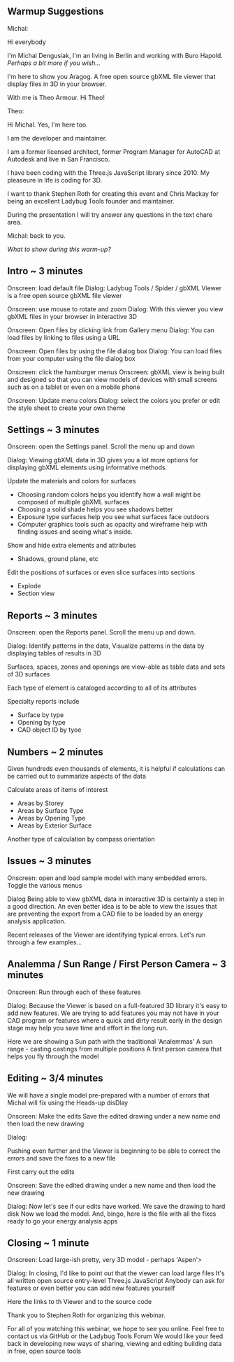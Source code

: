 ## Warmup Suggestions

Michal:

Hi everybody

I'm Michal Dengusiak, I'm an <job title> living in Berlin and working with Buro Hapold.  _Perhaps a bit more if you wish..._

I'm here to show you Aragog. A free open source gbXML file viewer that display files in 3D in your browser.

With me is Theo Armour. Hi Theo!


Theo:

Hi Michal. Yes, I'm here too.

I am the developer and maintainer.

I am a former licensed architect, former Program Manager for AutoCAD at Autodesk and live in San Francisco.

I have been coding with the Three.js JavaScript library since 2010. My pleaseure in life is coding for 3D.

I want to thank Stephen Roth for creating this event and Chris Mackay for being an excellent Ladybug Tools founder and maintainer.

During the presentation I will try answer any questions in the text chare area.

Michal: back to you.


_What to show during this warm-up?_


## Intro ~ 3 minutes

Onscreen: load default file
Dialog: Ladybug Tools / Spider / gbXML Viewer is a free open source gbXML file viewer

Onscreen: use mouse to rotate and zoom
Dialog: With this viewer you view gbXML files in your browser in interactive 3D

Onscreen: Open files by clicking link from Gallery menu
Dialog: You can load files by linking to files using a URL

Onscreen: Open files by using the file dialog box
Dialog: You can load files from your computer using the file dialog box

Onscreen: click the hamburger menus
Onscreen: gbXML view is being built and designed so that you can view models of devices with small screens such as on a tablet or even on a mobile phone

Onscreen: Update menu colors
Dialog: select the colors you prefer or edit the style sheet to create your own theme

## Settings ~ 3 minutes

Onscreen: open the Settings panel. Scroll the menu up and down

Dialog:
Viewing gbXML data in 3D gives you a lot more options for displaying gbXML elements using informative methods.

Update the materials and colors for surfaces
- Choosing random colors helps you identify how a wall might be composed of multiple gbXML surfaces
- Choosing a solid shade helps you see shadows better
- Exposure type surfaces help you see what surfaces face outdoors
- Computer graphics tools such as opacity and wireframe help with finding issues and seeing what's inside.

Show and hide extra elements and attributes
* Shadows, ground plane, etc

 Edit the positions of surfaces or even slice surfaces into sections
* Explode
* Section view

## Reports ~ 3 minutes

Onscreen: open the Reports panel. Scroll the menu up and down.

Dialog:
Identify patterns in the data,
Visualize patterns in the data by displaying tables of results in 3D

Surfaces, spaces, zones and openings are view-able as table data and sets of 3D surfaces

Each type of element is cataloged according to all of its attributes

Specialty reports include
* Surface by type
* Opening by type
* CAD object ID by tyoe

## Numbers ~ 2 minutes
Given hundreds even thousands of elements, it is helpful if calculations can be carried out to summarize aspects of the data

Calculate areas of items of interest
* Areas by Storey
* Areas by Surface Type
* Areas by Opening Type
* Areas by Exterior Surface

Another type of calculation by compass orientation


## Issues ~ 3 minutes

Onscreen: open and load sample model with many embedded errors. Toggle the various menus

Dialog
Being able to view gbXML data in interactive 3D is certainly a step in a good direction.
An even better idea is to be able to view the issues that are preventing the export from a CAD file to be loaded by an energy analysis application.

Recent releases of the Viewer are identifying typical errors.
Let's run through a few examples...


## Analemma / Sun Range / First Person Camera ~ 3 minutes

Onscreen:
Run through each of these features

Dialog:
Because the Viewer is based on a full-featured 3D library it's easy to add new features.
We are trying to add features you may not have in your CAD program or features where a quick and dirty result early in the design stage may help you save time and effort in the long run.

Here we are showing a Sun path with the traditional 'Analemmas'
A sun range - casting castings from multiple positions
A first person camera that helps you fly through the model



## Editing ~ 3/4 minutes

We will have a single model pre-prepared with a number of errors that Michal will fix using the Heads-up disDlay

Onscreen:
Make the edits
Save the edited drawing under a new name and then load the new drawing

Dialog:

Pushing even further and the Viewer is beginning to be able to correct the errors and save the fixes to a new file


First carry out the edits

Onscreen:
Save the edited drawing under a new name and then load the new drawing

Dialog:
Now let's see if our edits have worked.
We save the drawing to hard disk
Now we load the model.
And, bingo, here is the file with all the fixes ready to go your energy analysis apps

## Closing ~ 1 minute

Onscreen: Load large-ish pretty, very 3D model - perhaps 'Aspen'>

Dialog:
In closing, I'd like to point out that the viewer can load large files
It's all written open source entry-level Three.js JavaScript
Anybody can ask for features or even better you can add new features yourself

Here the links to th Viewer and to the source code

Thank you to Stephen Roth for organizing this webinar.

For all of you watching this webinar, we hope to see you online.
Feel free to contact us via GitHub or the Ladybug Tools Forum
We would like your feed back in developing new ways of sharing, viewing and editing building data in free, open source tools

